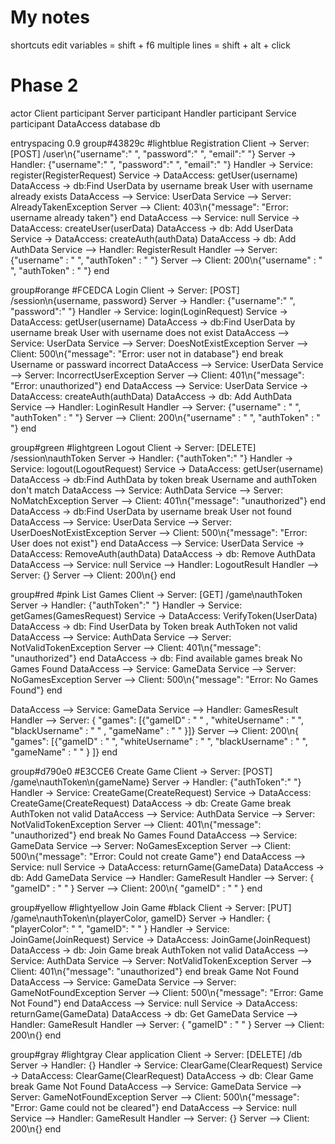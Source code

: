 # My notes

shortcuts
    edit variables = shift + f6
    multiple lines = shift + alt + click

# Phase 2
actor Client
participant Server
participant Handler
participant Service
participant DataAccess
database db

entryspacing 0.9
group#43829c #lightblue Registration
Client -> Server: [POST] /user\n{"username":" ", "password":" ", "email":" "}
Server -> Handler: {"username":" ", "password":" ", "email":" "}
Handler -> Service: register(RegisterRequest)
Service -> DataAccess: getUser(username)
DataAccess -> db:Find UserData by username
break User with username already exists
DataAccess --> Service: UserData
Service --> Server: AlreadyTakenException
Server --> Client: 403\n{"message": "Error: username already taken"}
end
DataAccess --> Service: null
Service -> DataAccess: createUser(userData)
DataAccess -> db: Add UserData
Service -> DataAccess: createAuth(authData)
DataAccess -> db: Add AuthData
Service --> Handler: RegisterResult
Handler --> Server: {"username" : " ", "authToken" : " "}
Server --> Client: 200\n{"username" : " ", "authToken" : " "}
end

group#orange #FCEDCA Login
Client -> Server: [POST] /session\n{username, password}
Server -> Handler: {"username":" ", "password":" "}
Handler -> Service: login(LoginRequest)
Service -> DataAccess: getUser(username)
DataAccess -> db:Find UserData by username
break User with username does not exist
DataAccess --> Service: UserData
Service --> Server: DoesNotExistException
Server --> Client: 500\n{"message": "Error: user not in database"}
end
break Username or passward incorrect
DataAccess --> Service: UserData
Service --> Server: IncorrectUserException
Server --> Client: 401\n{"message": "Error: unauthorized"}
end
DataAccess --> Service: UserData
Service -> DataAccess: createAuth(authData)
DataAccess -> db: Add AuthData
Service --> Handler: LoginResult
Handler --> Server: {"username" : " ", "authToken" : " "}
Server --> Client: 200\n{"username" : " ", "authToken" : " "}
end

group#green #lightgreen Logout
Client -> Server: [DELETE] /session\nauthToken
Server -> Handler: {"authToken":" "}
Handler -> Service: logout(LogoutRequest)
Service -> DataAccess: getUser(username)
DataAccess -> db:Find AuthData by token
break Username and authToken don't match
DataAccess --> Service: AuthData
Service --> Server: NoMatchException
Server --> Client: 401\n{"message": "unauthorized"}
end
DataAccess -> db:Find UserData by username
break User not found
DataAccess --> Service: UserData
Service --> Server: UserDoesNotExistException
Server --> Client: 500\n{"message": "Error: User does not exist"}
end
DataAccess --> Service: UserData
Service -> DataAccess: RemoveAuth(authData)
DataAccess -> db: Remove AuthData
DataAccess --> Service: null
Service --> Handler: LogoutResult
Handler --> Server: {}
Server --> Client: 200\n{}
end

group#red #pink List Games
Client -> Server: [GET] /game\nauthToken
Server -> Handler: {"authToken":" "}
Handler -> Service: getGames(GamesRequest)
Service -> DataAccess: VerifyToken(UserData)
DataAccess -> db: Find UserData by Token
break AuthToken not valid
DataAccess --> Service: AuthData
Service --> Server: NotValidTokenException
Server --> Client: 401\n{"message": "unauthorized"}
end
DataAccess -> db: Find available games
break No Games Found
DataAccess --> Service: GameData
Service --> Server: NoGamesException
Server --> Client: 500\n{"message": "Error: No Games Found"}
end

DataAccess --> Service: GameData
Service --> Handler: GamesResult
Handler --> Server: { "games": [{"gameID" : " " ,  "whiteUsername" : " ", "blackUsername" : " " , "gameName" : " " }]}
Server --> Client: 200\n{ "games": [{"gameID" : " ", "whiteUsername" : " ", "blackUsername" : " ", "gameName" : " " } ]}
end

group#d790e0 #E3CCE6 Create Game
Client -> Server: [POST] /game\nauthToken\n{gameName}
Server -> Handler: {"authToken":" "}
Handler -> Service: CreateGame(CreateRequest)
Service -> DataAccess: CreateGame(CreateRequest)
DataAccess -> db: Create Game
break AuthToken not valid
DataAccess --> Service: AuthData
Service --> Server: NotValidTokenException
Server --> Client: 401\n{"message": "unauthorized"}
end
break No Games Found
DataAccess --> Service: GameData
Service --> Server: NoGamesException
Server --> Client: 500\n{"message": "Error: Could not create Game"}
end
DataAccess --> Service: null
Service -> DataAccess: returnGame(GameData)
DataAccess -> db: Add GameData
Service --> Handler: GameResult
Handler --> Server: { "gameID" : " " }
Server --> Client: 200\n{ "gameID" : " " }
end

group#yellow #lightyellow Join Game #black
Client -> Server: [PUT] /game\nauthToken\n{playerColor, gameID}
Server -> Handler: { "playerColor": " ", "gameID": " " }
Handler -> Service: JoinGame(JoinRequest)
Service -> DataAccess: JoinGame(JoinRequest)
DataAccess -> db: Join Game
break AuthToken not valid
DataAccess --> Service: AuthData
Service --> Server: NotValidTokenException
Server --> Client: 401\n{"message": "unauthorized"}
end
break Game Not Found
DataAccess --> Service: GameData
Service --> Server: GameNotFoundException
Server --> Client: 500\n{"message": "Error: Game Not Found"}
end
DataAccess --> Service: null
Service -> DataAccess: returnGame(GameData)
DataAccess -> db: Get GameData
Service --> Handler: GameResult
Handler --> Server: { "gameID" : " " }
Server --> Client: 200\n{}
end

group#gray #lightgray Clear application
Client -> Server: [DELETE] /db
Server -> Handler: {}
Handler -> Service: ClearGame(ClearRequest)
Service -> DataAccess: ClearGame(ClearRequest)
DataAccess -> db: Clear Game
break Game Not Found
DataAccess --> Service: GameData
Service --> Server: GameNotFoundException
Server --> Client: 500\n{"message": "Error: Game could not be cleared"}
end
DataAccess --> Service: null
Service --> Handler: GameResult
Handler --> Server: {}
Server --> Client: 200\n{}
end






